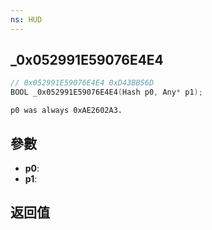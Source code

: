```yaml
---
ns: HUD
---
```

## _0x052991E59076E4E4

```c
// 0x052991E59076E4E4 0xD43BB56D
BOOL _0x052991E59076E4E4(Hash p0, Any* p1);
```

```
p0 was always 0xAE2602A3.  
```

## 參數
* **p0**: 
* **p1**: 

## 返回值
